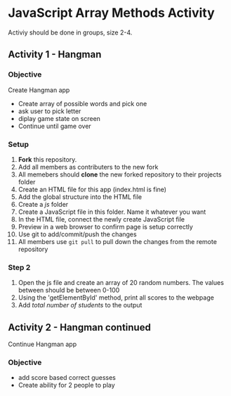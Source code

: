# JavaScript Array Methods Activity

Activiy should be done in groups, size 2-4. 

## Activity 1 - Hangman

### Objective 

Create Hangman app

* Create array of possible words and pick one
* ask user to pick letter
* diplay game state on screen
* Continue until game over

### Setup

1. **Fork** this repository.
2. Add all members as contributers to the new fork
3. All memebers should **clone** the new forked repository to their projects folder
4. Create an HTML file for this app (index.html is fine)
5. Add the global structure into the HTML file
6. Create a *js* folder
7. Create a JavaScript file in this folder. Name it whatever you want
8. In the HTML file, connect the newly create JavaScript file
9. Preview in a web browser to confirm page is setup correctly
10. Use git to add/commit/push the changes
11. All members use `git pull` to pull down the changes from the remote repository

### Step 2

1. Open the js file and create an array of 20 random numbers. The values between should be between 0-100
2. Using the 'getElementById' method, print all scores to the webpage
3. Add *total number of students* to the output



## Activity 2 - Hangman continued

Continue Hangman app

### Objective

* add score based correct guesses
* Create ability for 2 people to play
